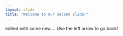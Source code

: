 ```yaml
---
layout: slide
title: "Welcome to our second slide!"
---
```

edited with some new....
Use the left arrow to go back!
